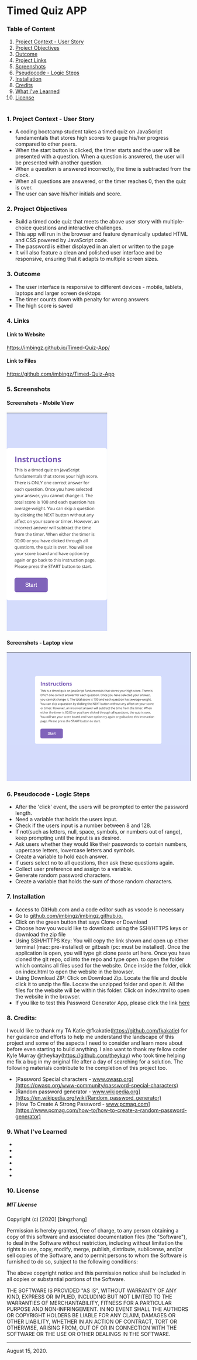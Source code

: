 
# Timed Quiz APP 

### Table of Content
1. [Project Context - User Story](#context)
2. [ Project Objectives ](#objectives)
3. [ Outcome ](#Outcome)
4. [ Project Links ](#Links)
5. [ Screenshots ](#Screenshots)
6. [Pseudocode - Logic Steps](#Pseudocode)
7. [ Installation](#Installation)
8. [ Credits](#Credits)
9. [What I've Learned](#learned)
10. [ License ](#License)
#


<a name = "context"></a>
### 1. Project Context - User Story
* A coding bootcamp student takes a timed quiz on JavaScript fundamentals that stores high scores to gauge his/her progress compared to other peers. 
* When the start button is clicked, the timer starts and the user will be presented with a question. When a question is answered, the user will be presented with another question. 
* When a question is answered incorrectly, the time is subtracted from the clock. 
* When all questions are answered, or the timer reaches 0, then the quiz is over. 
* The user can save his/her initials and score. 

<a name = "objectives"></a>
### 2. Project Objectives
* Build a timed code quiz that meets the above user story with multiple-choice questions and interactive challenges. 
* This app will run in the browser and feature dynamically updated HTML and CSS powered by JavaScript code. 
* The password is either displayed in an alert or written to the page
* It will also feature a clean and polished user interface and be responsive, ensuring that it adapts to multiple screen sizes.

<a name = "Outcome"></a>
### 3. Outcome
* The user interface is responsive to different devices - mobile, tablets, laptops and larger screen desktops
* The timer counts down with penalty for wrong answers 
* The high score is saved 

<a name = "Links"></a>
### 4. Links 

#### Link to Website
 https://imbingz.github.io/Timed-Quiz-App/

#### Link to Files 
https://github.com/imbingz/Timed-Quiz-App

<a name="Screenshots"></a>
### 5. Screenshots 

#### Screenshots - Mobile View
<kbd>![screenshot-mobile](./assets/images/m1.png)</kbd>

####  Screenshots - Laptop view 
<kbd>![screenshot-laptop](./assets/images/s1.png)</kbd>

<a name = "Pseudocode"></a>
### 6. Pseudocode - Logic Steps
* After the 'click' event, the users will be prompted to enter the password length. 
* Need a variable that holds the users input. 
* Check if the users input is a number between 8 and 128. 
* If not(such as letters, null, space, symbols, or numbers out of range), keep prompting until the input is as desired. 
* Ask users whether they would like their passwords to contain numbers, uppercase letters, lowercase letters and symbols. 
* Create a variable to hold each answer. 
* If users select no to all questions, then ask these questions again. 
* Collect user preference and assign to a variable.
* Generate random password characters.
* Create a variable that holds the sum of those random characters. 

<a name="Installation"></a>
### 7. Installation
* Access to GitHub.com and a code editor such as vscode is necessary
* Go to [github.com/imbingz/imbingz.github.io.](https://github.com/imbingz/Timed-Quiz-App)
* Click on the green button that says Clone or Download
* Choose how you would like to download: using the SSH/HTTPS keys or download the zip file
* Using SSH/HTTPS Key: You will copy the link shown and open up either terminal (mac: pre-installed) or gitbash (pc: must be installed). Once the application is open, you will type git clone paste url here. Once you have cloned the git repo, cd into the repo and type open. to open the folder which contains all files used for the website. Once inside the folder, click on index.html to open the website in the browser.
* Using Download ZIP: Click on Download Zip. Locate the file and double click it to unzip the file. Locate the unzipped folder and open it. All the files for the website will be within this folder. Click on index.html to open the website in the browser.
* If you like to test this Password Generator App, please click the link [here](https://imbingz.github.io/Timed-Quiz-App/)


<a name="Credits"></a>
### 8. Credits:
I would like to thank my TA Katie @fkakatie(https://github.com/fkakatie) for her guidance and efforts to help me understand the landscape of this project and some of the aspects I need to consider and learn more about before even starting to build anything. I also want to thank my fellow coder Kyle Murray @theykay(https://github.com/theykay) who took time helping me fix a bug in my original file after a day of searching for a solution. The following materials contribute to the completion of this project too. 

* [Password Special characters - www.owasp.org](https://owasp.org/www-community/password-special-characters)
* [Random password generator - www.wikipedia.org](https://en.wikipedia.org/wiki/Random_password_generator)
* [How To Create A Strong Password - www.pcmag.com](https://www.pcmag.com/how-to/how-to-create-a-random-password-generator)


<a name="learned"></a>
### 9. What I've Learned
* 
* 
* 
*
* 
* 


<a name="License"></a>
### 10. License
##### MIT License
<p>Copyright (c) [2020] [bingzhang]</p>
<p>Permission is hereby granted, free of charge, to any person obtaining a copy of this software and associated documentation files (the "Software"), to deal in the Software without restriction, including without limitation the rights to use, copy, modify, merge, publish, distribute, sublicense, and/or sell copies of the Software, and to permit persons to whom the Software is furnished to do so, subject to the following conditions:</p>
<p>The above copyright notice and this permission notice shall be included in all copies or substantial portions of the Software.</p>
<p>THE SOFTWARE IS PROVIDED "AS IS", WITHOUT WARRANTY OF ANY KIND, EXPRESS OR IMPLIED, INCLUDING BUT NOT LIMITED TO THE WARRANTIES OF MERCHANTABILITY, FITNESS FOR A PARTICULAR PURPOSE AND NON-INFRINGEMENT. IN NO EVENT SHALL THE AUTHORS OR COPYRIGHT HOLDERS BE LIABLE FOR ANY CLAIM, DAMAGES OR OTHER LIABILITY, WHETHER IN AN ACTION OF CONTRACT, TORT OR OTHERWISE, ARISING FROM, OUT OF OR IN CONNECTION WITH THE SOFTWARE OR THE USE OR OTHER DEALINGS IN THE SOFTWARE.</p>
<hr>
August 15, 2020.

